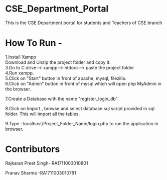 # CSE_Department_Portal
This is the CSE Department portal for students and Teachers of CSE branch 

# How To Run -
1.Install Xampp                                                                                
Download and Unzip the project folder and copy it.                                            
3.Go to C drive--> xampp--> htdocs--> paste the project folder                                
4.Run xampp.                                                                                  
5.Click on "Start" button in front of apache, mysql, filezilla.                                
6.Click on "Admin" button in front of mysql which will open php MyAdmin in the browser.

7.Create a Database with the name "register_login_db".

8.Click on Import , browse and select database.sql script provided in sql folder. This will import all the tables.

9.Type : localhost/Project_Folder_Name/login.php to run the application in browser. 



# Contributors

Rajkaran Preet Singh- RA1711003010801 

Pranav Sharma -RA1711003010781
